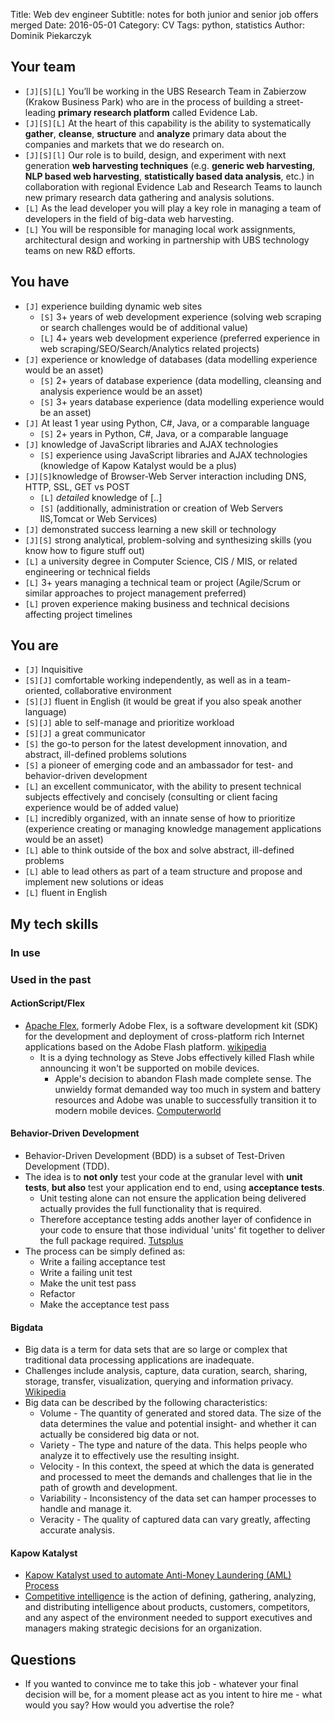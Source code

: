 Title: Web dev engineer
Subtitle: notes for both junior and senior job offers merged
Date: 2016-05-01
Category: CV
Tags: python, statistics
Author: Dominik Piekarczyk



## Your team ##

* `[J][S][L]` You’ll be working in the UBS Research Team in Zabierzow (Krakow Business Park) who are in the process of building
a street-leading **primary research platform** called Evidence Lab.
* `[J][S][L]` At the heart of this capability is the ability  to systematically **gather**, **cleanse**, **structure** and **analyze**
primary data about the companies and markets that we do research on.
* `[J][S][l]` Our role is to build, design, and experiment with next generation **web harvesting techniques**
(e.g. **generic web harvesting**, **NLP based web harvesting**, **statistically based data analysis**, etc.) in collaboration
with regional Evidence Lab and Research Teams to launch new primary research data gathering and analysis solutions.
* `[L]` As the lead developer you will play a key role in managing a team of developers in the field of big-data
    web harvesting.
* `[L]` You will be responsible for managing local work assignments, architectural design and working in partnership with UBS technology teams on new R&D efforts.


## You have ##

* `[J]` experience building dynamic web sites
    * `[S]` 3+ years of web development experience (solving web scraping or search challenges would be of additional value)
    * `[L]` 4+ years web development experience (preferred experience in web scraping/SEO/Search/Analytics related projects)
* `[J]` experience or knowledge of databases (data modelling experience would be an asset)
    * `[S]` 2+ years of database experience (data modelling, cleansing and analysis experience would be an asset)
    * `[S]` 3+ years database experience (data modelling experience would be an asset)
* `[J]` At least 1 year using Python, C#, Java, or a comparable language
    * `[S]` 2+ years in Python, C#, Java, or a comparable language
* `[J]` knowledge of JavaScript libraries and AJAX technologies
    * `[S]` experience using JavaScript libraries and AJAX technologies (knowledge of Kapow Katalyst would be a plus)
* `[J][S]`knowledge of Browser-Web Server interaction including DNS, HTTP, SSL, GET vs POST
    * `[L]` *detailed* knowledge of [..]
    * `[S]` (additionally, administration or creation of Web Servers IIS,Tomcat or Web Services)
* `[J]` demonstrated success learning a new skill or technology
* `[J][S]` strong analytical, problem-solving and synthesizing skills (you know how to figure stuff out)
* `[L]` a university degree in Computer Science, CIS / MIS, or related engineering or technical fields
* `[L]` 3+ years managing a technical team or project (Agile/Scrum or similar approaches to project management preferred)
* `[L]` proven experience making business and technical decisions affecting project timelines

## You are ##

* `[J]` Inquisitive
* `[S][J]` comfortable working independently, as well as in a team-oriented, collaborative environment
* `[S][J]` fluent in English (it would be great if you also speak another language)
* `[S][J]` able to self-manage and prioritize workload
* `[S][J]` a great communicator
* `[S]` the go-to person for the latest development innovation, and abstract, ill-defined problems solutions
* `[S]` a pioneer of emerging code and an ambassador for test- and behavior-driven development
* `[L]` an excellent communicator, with the ability to present technical subjects effectively and concisely (consulting or client facing experience would be of added value)
* `[L]` incredibly organized, with an innate sense of how to prioritize (experience creating or managing knowledge management applications would be an asset)
* `[L]` able to think outside of the box and solve abstract, ill-defined problems
* `[L]` able to lead others as part of a team structure and propose and implement new solutions or ideas
* `[L]` fluent in English



## My tech skills

### In use

### Used in the past

#### ActionScript/Flex

* [Apache Flex](http://flex.apache.org/), formerly Adobe Flex, is a software development kit (SDK) for the development
and deployment of cross-platform rich Internet applications based on the Adobe Flash platform.
[wikipedia](https://en.wikipedia.org/wiki/Apache_Flex)
    * It is a dying technology as Steve Jobs effectively killed Flash while announcing it won't be supported on mobile devices.
        * Apple's decision to abandon Flash made complete sense. The unwieldy format demanded way too much in system and
        battery resources and Adobe was unable to successfully transition it to modern mobile devices.
        [Computerworld](http://www.computerworld.com/article/2599798/apple-ios/apple-ios-how-to-run-flash-on-your-ipad-if-you-must.html)


#### Behavior-Driven Development

* Behavior-Driven Development (BDD) is a subset of Test-Driven Development (TDD).
* The idea is to **not only** test your code at the granular level with **unit tests**,
    **but also** test your application end to end, using **acceptance tests**.
    * Unit testing alone can not ensure the application being delivered actually provides the full functionality that is required.
    * Therefore acceptance testing adds another layer of confidence in your code to ensure that those individual 'units' fit together to deliver the full package required.
    [Tutsplus](http://code.tutsplus.com/tutorials/behavior-driven-development-in-python--net-26547)
* The process can be simply defined as:
    * Write a failing acceptance test
    * Write a failing unit test
    * Make the unit test pass
    * Refactor
    * Make the acceptance test pass

#### Bigdata

* Big data is a term for data sets that are so large or complex that traditional data processing applications are inadequate.
* Challenges include analysis, capture, data curation, search, sharing, storage, transfer, visualization, querying and information privacy. [Wikipedia](https://en.wikipedia.org/wiki/Big_data)
* Big data can be described by the following characteristics:
    * Volume - The quantity of generated and stored data. The size of the data determines the value and potential insight- and whether it can actually be considered big data or not.
    * Variety - The type and nature of the data. This helps people who analyze it to effectively use the resulting insight.
    * Velocity - In this context, the speed at which the data is generated and processed to meet the demands and challenges that lie in the path of growth and development.
    * Variability - Inconsistency of the data set can hamper processes to handle and manage it.
    * Veracity - The quality of captured data can vary greatly, affecting accurate analysis.

#### <a name="kapow"></a>Kapow Katalyst

* [Kapow Katalyst used to automate Anti-Money Laundering (AML) Process](https://www.youtube.com/watch?v=1z-KytMD_Cs)
* [Competitive intelligence](https://en.wikipedia.org/wiki/Competitive_intelligence) is the action of defining, gathering,
analyzing, and distributing intelligence about products, customers, competitors, and any aspect of the environment needed
to support executives and managers making strategic decisions for an organization.


## Questions

* If you wanted to convince me to take this job -
    whatever your final decision will be, for a moment please act as you intent to hire me -
    what would you say? How would you advertise the role?